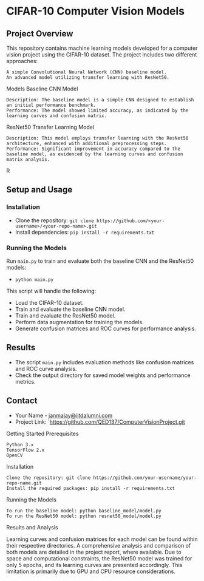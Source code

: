 # CIFAR-10 Computer Vision Models
## Project Overview

This repository contains machine learning models developed for a computer vision project using the CIFAR-10 dataset. The project includes two different approaches:

    A simple Convolutional Neural Network (CNN) baseline model.
    An advanced model utilizing transfer learning with ResNet50.

Models
Baseline CNN Model

    Description: The baseline model is a simple CNN designed to establish an initial performance benchmark.
    Performance: The model showed limited accuracy, as indicated by the learning curves and confusion matrix.

ResNet50 Transfer Learning Model

    Description: This model employs transfer learning with the ResNet50 architecture, enhanced with additional preprocessing steps.
    Performance: Significant improvement in accuracy compared to the baseline model, as evidenced by the learning curves and confusion matrix analysis.

R
## Setup and Usage
### Installation
- Clone the repository: `git clone https://github.com/<your-username>/<your-repo-name>.git`
- Install dependencies: `pip install -r requirements.txt`

### Running the Models
Run `main.py` to train and evaluate both the baseline CNN and the ResNet50 models:
- `python main.py`

This script will handle the following:
- Load the CIFAR-10 dataset.
- Train and evaluate the baseline CNN model.
- Train and evaluate the ResNet50 model.
- Perform data augmentation for training the models.
- Generate confusion matrices and ROC curves for performance analysis.

## Results
- The script `main.py` includes evaluation methods like confusion matrices and ROC curve analysis.
- Check the output directory for saved model weights and performance metrics.



## Contact
- Your Name - [janmajay@iitdalumni.com](mailto:janmajay@iitdalumni.com)
- Project Link: `https://github.com/QED137/ComputerVisionProject.git



Getting Started
Prerequisites

    Python 3.x
    TensorFlow 2.x
    OpenCV

Installation

    Clone the repository: git clone https://github.com/your-username/your-repo-name.git
    Install the required packages: pip install -r requirements.txt

Running the Models

    To run the baseline model: python baseline_model/model.py
    To run the ResNet50 model: python resnet50_model/model.py

Results and Analysis

Learning curves and confusion matrices for each model can be found within their respective directories. A comprehensive analysis and comparison of both models are detailed in the project report, where available. Due to space and computational constraints, the ResNet50 model was trained for only 5 epochs, and its learning curves are presented accordingly. This limitation is primarily due to GPU and CPU resource considerations.


